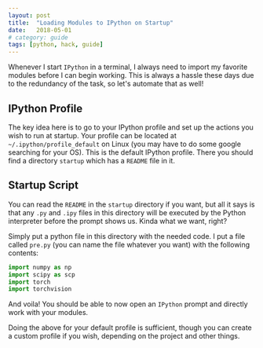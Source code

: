 ```yaml
---
layout: post
title:  "Loading Modules to IPython on Startup"
date:   2018-05-01
# category: guide
tags: [python, hack, guide]
---
```


Whenever I start `IPython` in a terminal, I always need to import my favorite modules before I can begin working. This is always a hassle these days due to the redundancy of the task, so let's automate that as well!

## IPython Profile

The key idea here is to go to your IPython profile and set up the actions you wish to run at startup. Your profile can be located at `~/.ipython/profile_default` on Linux (you may have to do some google searching for your OS). This is the default IPython profile. There you should find a directory `startup` which has a `README` file in it. 

## Startup Script

You can read the `README` in the `startup` directory if you want, but all it says is that any `.py` and `.ipy` files in this directory will be executed by the Python interpreter before the prompt shows us. Kinda what we want, right?

Simply put a python file in this directory with the needed code. I put a file called `pre.py` (you can name the file whatever you want) with the following contents:

```python
import numpy as np
import scipy as scp
import torch
import torchvision
```

And voila! You should be able to now open an `IPython` prompt and directly work with your modules. 

Doing the above for your default profile is sufficient, though you can create a custom profile if you wish, depending on the project and other things.
